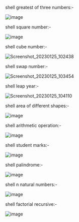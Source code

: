 shell greatest of three numbers:-

![image](https://user-images.githubusercontent.com/113373588/214482210-c281cf22-9fe2-489b-8ea5-2a76a2130cbb.png)

shell square number:-

![image](https://user-images.githubusercontent.com/113373588/214482494-89980fe3-b778-4f13-b95d-eea258cf512b.png)

shell cube number:-

![Screenshot_20230125_102438](https://user-images.githubusercontent.com/113373588/214483091-8e31f75b-167e-40ef-b5c6-46abd3c9aa0a.png)

shell swap number:-

![Screenshot_20230125_103454](https://user-images.githubusercontent.com/113373588/214484653-01097a7a-d8aa-4970-9b5b-a0fbad8854f5.png)

shell leap year:-

![Screenshot_20230125_104110](https://user-images.githubusercontent.com/113373588/214484900-96f9498d-1371-49c2-90b5-862f25fe43aa.png)

shell area of different shapes:-

![image](https://user-images.githubusercontent.com/113373588/214486297-58e1bf2a-00e4-4e0c-90ac-e9ff154fa59a.png)

shell arithmetic operation:-

![image](https://user-images.githubusercontent.com/113373588/214488146-a612bb66-82b2-4405-82aa-4e63875a7deb.png)

shell student marks:-

![image](https://user-images.githubusercontent.com/113373588/214490401-5246adf0-685e-43d2-a290-521e397c0933.png)

shell palindrome:-

![image](https://user-images.githubusercontent.com/113373588/214511939-93ebe6ea-401a-4662-bc5b-b8a3a77d77a4.png)

shell n natural numbers:-

![image](https://user-images.githubusercontent.com/113373588/214515246-281b326f-2ec2-4900-a23d-afbd6963b69b.png)

shell factorial recursive:-

![image](https://user-images.githubusercontent.com/113373588/214520951-3671bfbf-07df-4086-b522-7011bdc874c2.png)
